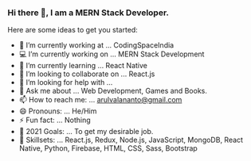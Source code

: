 ### Hi there 👋, I am a MERN Stack Developer.

Here are some ideas to get you started:

- 🔭 I’m currently working at ... CodingSpaceIndia
- 💻 I’m currently working on ... MERN Stack Development
- 🌱 I’m currently learning ... React Native
- 👯 I’m looking to collaborate on ... React.js
- 🤔 I’m looking for help with ... 
- 💬 Ask me about ... Web Development, Games and Books.
- 📫 How to reach me: ... arulvalananto@gmail.com 
- 😄 Pronouns: ...  He/Him
- ⚡ Fun fact: ... Nothing
- 🤗 2021 Goals: ... To get my desirable job.
- 🚀 Skillsets: ... React.js, Redux, Node.js, JavaScript, MongoDB, React Native, Python, Firebase, HTML, CSS, Sass, Bootstrap
